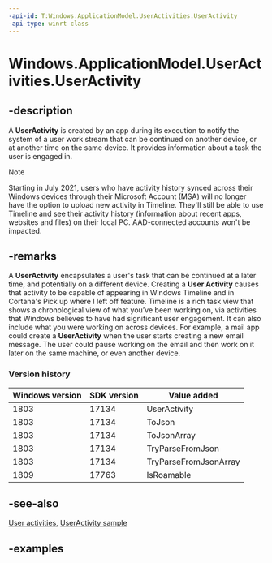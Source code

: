 ```yaml
---
-api-id: T:Windows.ApplicationModel.UserActivities.UserActivity
-api-type: winrt class
---
```


<!-- Class syntax.
public class UserActivity
-->

# Windows.ApplicationModel.UserActivities.UserActivity

## -description

A **UserActivity** is created by an app during its execution to notify the system of a user work stream that can be continued on another device, or at another time on the same device. It provides information about a task the user is engaged in.

> [!NOTE]
> Starting in July 2021, users who have activity history synced across their Windows devices
> through their Microsoft Account (MSA) will no longer have the option to upload new activity
> in Timeline. They'll still be able to use Timeline and see their activity history (information
> about recent apps, websites and files) on their local PC. AAD-connected accounts won't be 
> impacted. 

## -remarks

A **UserActivity** encapsulates a user's task that can be continued at a later time, and potentially on a different device. Creating a **User Activity** causes that activity to be capable of appearing in Windows Timeline and in Cortana's Pick up where I left off feature. Timeline is a rich task view that shows a chronological view of what you’ve been working on, via activities that Windows believes to have had significant user engagement. It can also include what you were working on across devices. For example, a mail app could create a **UserActivity** when the user starts creating a new email message. The user could pause working on the email and then work on it later on the same machine, or even another device.

### Version history

| Windows version | SDK version | Value added |
| -- | -- | -- |
| 1803 | 17134 | UserActivity |
| 1803 | 17134 | ToJson |
| 1803 | 17134 | ToJsonArray |
| 1803 | 17134 | TryParseFromJson |
| 1803 | 17134 | TryParseFromJsonArray |
| 1809 | 17763 | IsRoamable |

## -see-also

[User activities](/windows/uwp/launch-resume/useractivities), [UserActivity sample](https://github.com/Microsoft/Windows-universal-samples/tree/master/Samples/UserActivity)

## -examples
